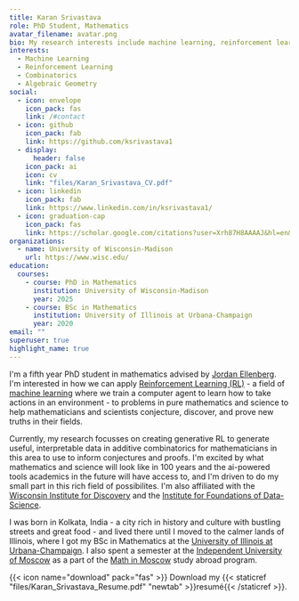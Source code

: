 ```yaml
---
title: Karan Srivastava
role: PhD Student, Mathematics
avatar_filename: avatar.png
bio: My research interests include machine learning, reinforcement learning, combinatorics, and algebraic geometry
interests:
  - Machine Learning
  - Reinforcement Learning
  - Combinatorics
  - Algebraic Geometry
social:
  - icon: envelope
    icon_pack: fas
    link: /#contact
  - icon: github
    icon_pack: fab
    link: https://github.com/ksrivastava1
  - display:
      header: false
    icon_pack: ai
    icon: cv
    link: "files/Karan_Srivastava_CV.pdf" 
  - icon: linkedin
    icon_pack: fab
    link: https://www.linkedin.com/in/ksrivastava1/
  - icon: graduation-cap
    icon_pack: fas
    link: https://scholar.google.com/citations?user=Xrh87H8AAAAJ&hl=en&oi=sra
organizations:
  - name: University of Wisconsin-Madison
    url: https://www.wisc.edu/
education:
  courses:
    - course: PhD in Mathematics
      institution: University of Wisconsin-Madison
      year: 2025
    - course: BSc in Mathematics
      institution: University of Illinois at Urbana-Champaign
      year: 2020
email: ""
superuser: true
highlight_name: true
---
```

I'm a fifth year PhD student in mathematics advised by [Jordan Ellenberg](https://www.youtube.com/watch?v=kZTKuMBJP7Y). I'm interested in how we can apply [Reinforcement Learning (RL)](https://www.youtube.com/watch?v=zR11FLZ-O9M) - a field of [machine learning](https://www.youtube.com/watch?v=5q87K1WaoFI) where we train a computer agent to learn how to take actions in an environment - to problems in pure mathematics and science to help mathematicians and scientists conjecture, discover, and prove new truths in their fields. 

Currently, my research focusses on creating generative RL to generate useful, interpretable data in additive combinatorics for mathematicians in this area to use to inform conjectures and proofs. I'm excited by what mathematics and science will look like in 100 years and the ai-powered tools academics in the future will have access to, and I'm driven to do my small part in this rich field of possibilites. I'm also affiliated with the [Wisconsin Institute for Discovery](https://wid.wisc.edu/) and the [Institute for Foundations of Data-Science](https://ifds.info/).

I was born in Kolkata, India - a city rich in history and culture with bustling streets and great food - and lived there until I moved to the calmer lands of Illinois, where I got my BSc in Mathematics at the [University of Illinois at Urbana-Champaign](https://illinois.edu/). I also spent a semester at the [Independent University of Moscow](https://ium.mccme.ru/english/) as a part of the [Math in Moscow](https://mathinmoscow.org/) study abroad program.

{{< icon name="download" pack="fas" >}} Download my {{< staticref "files/Karan_Srivastava_Resume.pdf" "newtab" >}}resumé{{< /staticref >}}.